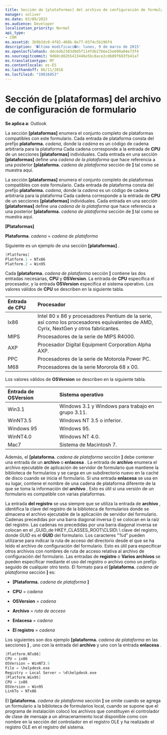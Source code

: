 ```yaml
---
title: Sección de [plataformas] del archivo de configuración de formulario
manager: soliver
ms.date: 03/09/2015
ms.audience: Developer
localization_priority: Normal
api_type:
- COM
ms.assetid: 3b9b3dc0-4f82-468b-8e77-0374c5b196f4
description: '�ltima modificaci�n: lunes, 9 de marzo de 2015'
ms.openlocfilehash: ddc6db2303d9d5f114fdb27b6e15e699a04e73f4
ms.sourcegitcommit: 9d60cd82b5413446e5bc8ace2cd689f683fb41a7
ms.translationtype: MT
ms.contentlocale: es-ES
ms.lasthandoff: 06/11/2018
ms.locfileid: "19816853"
---
```

# <a name="form-configuration-file-platforms-section"></a>Sección de [plataformas] del archivo de configuración de formulario

**Se aplica a**: Outlook 
  
La sección **[plataformas]** enumera el conjunto completo de plataformas compatibles con este formulario. Cada entrada de plataforma consta del prefijo **plataforma.** _cadena_, donde la _cadena_ es un código de cadena arbitraria para la plataforma Cada cadena corresponde a la entrada de **CPU** de un secciones **[plataformas]** individuales. Cada entrada en una sección **[plataformas]** define una _cadena de la plataforma_ que hace referencia a una posterior **[plataforma.** _cadena de plataforma_ sección de **]** tal como se muestra aquí. 
  
La sección **[plataformas]** enumera el conjunto completo de plataformas compatibles con este formulario. Cada entrada de plataforma consta del prefijo **plataforma.** _cadena_, donde la _cadena_ es un código de cadena arbitraria para la plataforma Cada cadena corresponde a la entrada de **CPU** de un secciones **[plataformas]** individuales. Cada entrada en una sección **[plataformas]** define una _cadena de la plataforma_ que hace referencia a una posterior **[plataforma.** _cadena de plataforma_ sección de **]** tal como se muestra aquí. 
  
**[Plataformas]**
  
**Plataforma**. _cadena_ =  _cadena de plataforma_
  
Siguiente es un ejemplo de una sección **[plataformas]** . 
  
```cpp
[Platforms]
Platform.1 = NTx86
Platform.2 = Win95

```

Cada **[plataforma.** _cadena de plataforma_ sección **]** contiene las dos entradas necesarias, **CPU** y **OSVersion**. La entrada de **CPU** especifica el procesador, y la entrada **OSVersion** especifica el sistema operativo. Los valores válidos de **CPU** se describen en la siguiente tabla. 
  
|**Entrada de CPU**|**Procesador**|
|:-----|:-----|
|Ix86  <br/> |Intel 80 x 86 y procesadores Pentium de la serie, así como los procesadores equivalentes de AMD, Cyrix, NextGen y otros fabricantes.  <br/> |
|MIPS  <br/> |Procesadores de la serie de MIPS R4000.  <br/> |
|AXP  <br/> |Procesador Digital Equipment Corporation Alpha AXP.  <br/> |
|PPC  <br/> |Procesadores de la serie de Motorola Power PC.  <br/> |
|M68  <br/> |Procesadores de la serie Mororola 68 x 00.  <br/> |
   
Los valores válidos de **OSVersion** se describen en la siguiente tabla. 
  
|**Entrada de OSVersion**|**Sistema operativo**|
|:-----|:-----|
|Win3.1  <br/> |Windows 3.1 y Windows para trabajo en grupo 3.11.  <br/> |
|WinNT3.5  <br/> |Windows NT 3.5 o inferior.  <br/> |
|Windows 95  <br/> |Windows 95.  <br/> |
|WinNT4.0  <br/> |Windows NT 4.0.  <br/> |
|Mac7  <br/> |Sistema de Macintosh 7.  <br/> |
   
Además, el **[plataforma.** _cadena de plataforma_ sección **]** debe contener una entrada de un **archivo** o **enlacesa** . La entrada de **archivo** enumera el archivo ejecutable de aplicación de servidor de formulario que mantiene la biblioteca de formularios y se carga en un subdirectorio nuevo en la caché de disco cuando se inicia el formulario. Si una entrada **enlacesa** se usa en su lugar, contiene el nombre de una cadena de plataforma diferente de la que se toma la información del **archivo** . Esto es útil si una versión de un formulario es compatible con varias plataformas. 
  
La entrada **del registro** se usa siempre que se utiliza la entrada de **archivo** , identifica la clave del registro de la biblioteca de formularios donde se almacena el archivo ejecutable de la aplicación de servidor del formulario. Cadenas precedidas por una barra diagonal inversa (\) se colocan en la raíz del registro. Las cadenas no precedidas por una barra diagonal inversa se colocan en el _GUID_de HKEY_CLASSES_ROOT\CLSID\ \ clave del registro, donde _GUID_ es el **GUID** del formulario. Los caracteres "%d" pueden utilizarse para indicar la ruta de acceso del directorio desde el que se ha leído el archivo de configuración del formulario. Esto es útil para especificar otros archivos con nombres de ruta de acceso relativa al archivo de configuración del formulario. Las entradas de **registro** o **Varios archivos** se pueden especificar mediante el uso del registro o archivo como un prefijo seguido de cualquier otro texto. El formato para el **[plataforma.** _cadena de plataforma_ sección **]** es: 
  
- **[Plataforma.** _cadena de plataforma_ **]**
    
- **CPU** =  _cadena_
    
- **OSVersion** =  _cadena_
    
- **Archivo** =  _ruta de acceso_
    
- **Enlacesa** =  _cadena_
    
- **El registro** =  _cadena_
  
Los siguientes son dos ejemplo **[plataforma.** _cadena de plataforma_ en las secciones **]** , uno con la entrada del **archivo** y uno con la entrada **enlacesa** . 
  
```cpp
[Platform.NTx86]
CPU = ix86
OSVersion = WinNT3.5
File = \helpdesk.exe
Registry = Local Server = %d\helpdesk.exe
[Platform.Win95]
CPU = ix86
OSVersion = Win95
LinkTo = NTx86

```

El **[plataforma.** _cadena de plataforma_ sección **]** se omite cuando se agrega un formulario a la biblioteca de formularios local, cuando se supone que el programa de instalación colocó los archivos que constituyen el controlador de clase de mensaje a un almacenamiento local disponible como con nombre en la sección del controlador en el registro OLE y ha realizado el registro OLE en el registro del sistema. 
  

